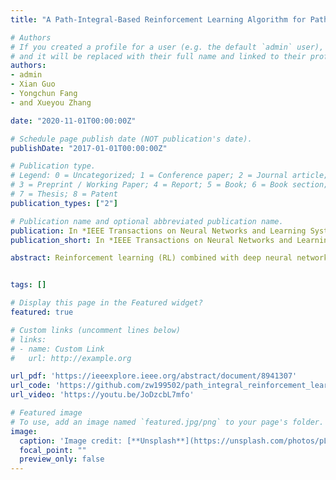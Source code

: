 ```yaml
---
title: "A Path-Integral-Based Reinforcement Learning Algorithm for Path Following of an Auto-Assembly Mobile Robot"

# Authors
# If you created a profile for a user (e.g. the default `admin` user), write the username (folder name) here 
# and it will be replaced with their full name and linked to their profile.
authors:
- admin
- Xian Guo
- Yongchun Fang
- and Xueyou Zhang

date: "2020-11-01T00:00:00Z"

# Schedule page publish date (NOT publication's date).
publishDate: "2017-01-01T00:00:00Z"

# Publication type.
# Legend: 0 = Uncategorized; 1 = Conference paper; 2 = Journal article;
# 3 = Preprint / Working Paper; 4 = Report; 5 = Book; 6 = Book section;
# 7 = Thesis; 8 = Patent
publication_types: ["2"]

# Publication name and optional abbreviated publication name.
publication: In *IEEE Transactions on Neural Networks and Learning Systems (TNNLS)*
publication_short: In *IEEE Transactions on Neural Networks and Learning Systems (TNNLS, IF14.2)*

abstract: Reinforcement learning (RL) combined with deep neural networks has led to a number of great achievements for robot control in virtual computer environments, where sufficient data can be obtained without any difficulty to train various models. However, thus far, only few and relatively simple tasks have been accomplished for practical robots, which is mainly caused by the following two reasons. First, training with real robots, especially with dynamic systems, is too complicated to be fully and accurately represented in simulations. Second, it is very costly to obtain training data from real systems. To address these two problems effectively, in this article, a path-integral-based RL algorithm is proposed for the task of path following of an autoassembly mobile robot, wherein three kernel techniques are introduced. First, a generalized path-integral-control approach is proposed to obtain the numerical solution of a stochastic dynamical system, wherein the calculation of the gradient and kinematics inverse is avoided to ensure fast and reliable training convergence. Second, a novel parameterization method using Lyapunov techniques is introduced into the RL algorithm to ensure good performance of the system when directly transferring simulation results into practical systems. Third, the optimal parameters for all discrete initial states are first learned offline and then tuned online to improve the generalization and real-time performance. In addition to the optimization control for the mobile robot, the proposed method also possesses general applicability for a class of nonlinear systems such as crane systems. Simulation and experimental results are included and analyzed to illustrate the superior performance of the proposed algorithm.


tags: []

# Display this page in the Featured widget?
featured: true

# Custom links (uncomment lines below)
# links:
# - name: Custom Link
#   url: http://example.org

url_pdf: 'https://ieeexplore.ieee.org/abstract/document/8941307'
url_code: 'https://github.com/zw199502/path_integral_reinforcement_learning'
url_video: 'https://youtu.be/JoDzcbL7mfo'

# Featured image
# To use, add an image named `featured.jpg/png` to your page's folder. 
image:
  caption: 'Image credit: [**Unsplash**](https://unsplash.com/photos/pLCdAaMFLTE)'
  focal_point: ""
  preview_only: false
---
```




